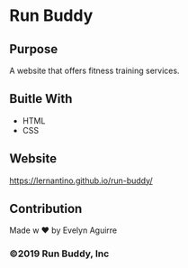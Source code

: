 # Run Buddy

## Purpose
A website that offers fitness training services.

## Buitle With
* HTML
* CSS

## Website
https://lernantino.github.io/run-buddy/

## Contribution
Made w ❤️ by Evelyn Aguirre

### ©️2019 Run Buddy, Inc
